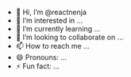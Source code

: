 - 👋 Hi, I’m @reactnenja
- 👀 I’m interested in ...
- 🌱 I’m currently learning ...
- 💞️ I’m looking to collaborate on ...
- 📫 How to reach me ...
- 😄 Pronouns: ...
- ⚡ Fun fact: ...

<!---
reactnenja/reactnenja is a ✨ special ✨ repository because its `README.md` (this file) appears on your GitHub profile.
You can click the Preview link to take a look at your changes.
--->
